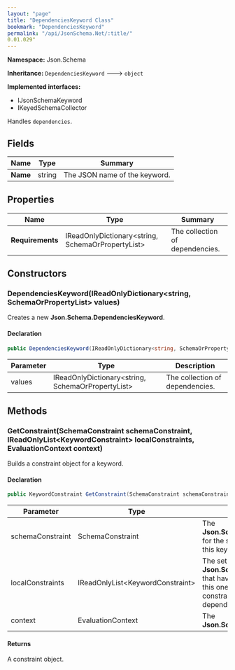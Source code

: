 ```yaml
---
layout: "page"
title: "DependenciesKeyword Class"
bookmark: "DependenciesKeyword"
permalink: "/api/JsonSchema.Net/:title/"
0.01.029"
---
```

**Namespace:** Json.Schema

**Inheritance:**
`DependenciesKeyword`
 🡒 
`object`

**Implemented interfaces:**

- IJsonSchemaKeyword
- IKeyedSchemaCollector

Handles `dependencies`.

## Fields

| Name | Type | Summary |
|---|---|---|
| **Name** | string | The JSON name of the keyword. |

## Properties

| Name | Type | Summary |
|---|---|---|
| **Requirements** | IReadOnlyDictionary\<string, SchemaOrPropertyList\> | The collection of dependencies. |

## Constructors

### DependenciesKeyword(IReadOnlyDictionary\<string, SchemaOrPropertyList\> values)

Creates a new **Json.Schema.DependenciesKeyword**.

#### Declaration

```c#
public DependenciesKeyword(IReadOnlyDictionary<string, SchemaOrPropertyList> values)
```

| Parameter | Type | Description |
|---|---|---|
| values | IReadOnlyDictionary\<string, SchemaOrPropertyList\> | The collection of dependencies. |


## Methods

### GetConstraint(SchemaConstraint schemaConstraint, IReadOnlyList\<KeywordConstraint\> localConstraints, EvaluationContext context)

Builds a constraint object for a keyword.

#### Declaration

```c#
public KeywordConstraint GetConstraint(SchemaConstraint schemaConstraint, IReadOnlyList<KeywordConstraint> localConstraints, EvaluationContext context)
```

| Parameter | Type | Description |
|---|---|---|
| schemaConstraint | SchemaConstraint | The **Json.Schema.SchemaConstraint** for the schema object that houses this keyword. |
| localConstraints | IReadOnlyList\<KeywordConstraint\> | The set of other **Json.Schema.KeywordConstraint**s that have been processed prior to this one. Will contain the constraints for keyword dependencies. |
| context | EvaluationContext | The **Json.Schema.EvaluationContext**. |


#### Returns

A constraint object.

